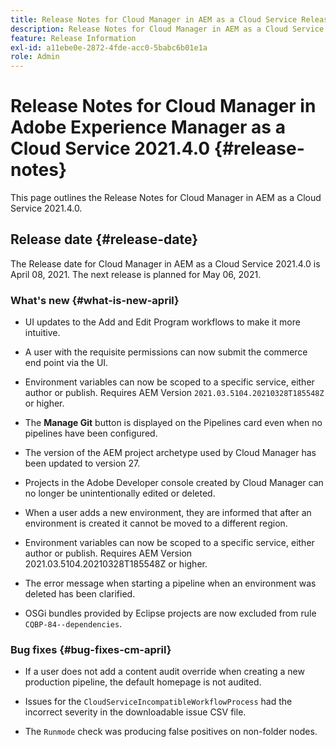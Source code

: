 ```yaml
---
title: Release Notes for Cloud Manager in AEM as a Cloud Service Release 2021.4.0
description: Release Notes for Cloud Manager in AEM as a Cloud Service Release 2021.4.0
feature: Release Information
exl-id: a11ebe0e-2872-4fde-acc0-5babc6b01e1a
role: Admin
---
```

# Release Notes for Cloud Manager in Adobe Experience Manager as a Cloud Service 2021.4.0 {#release-notes}

This page outlines the Release Notes for Cloud Manager in AEM as a Cloud Service 2021.4.0.

## Release date {#release-date}

The Release date for Cloud Manager in AEM as a Cloud Service 2021.4.0 is April 08, 2021.
The next release is planned for May 06, 2021.

### What's new {#what-is-new-april}

* UI updates to the Add and Edit Program workflows to make it more intuitive.

* A user with the requisite permissions can now submit the commerce end point via the UI.

* Environment variables can now be scoped to a specific service, either author or publish. Requires AEM Version `2021.03.5104.20210328T185548Z` or higher.

* The **Manage Git** button is displayed on the Pipelines card even when no pipelines have been configured.

* The version of the AEM project archetype used by Cloud Manager has been updated to version 27.

* Projects in the Adobe Developer console created by Cloud Manager can no longer be unintentionally edited or deleted.

* When a user adds a new environment, they are informed that after an environment is created it cannot be moved to a different region. 

* Environment variables can now be scoped to a specific service, either author or publish. Requires AEM Version 2021.03.5104.20210328T185548Z or higher. 

* The error message when starting a pipeline when an environment was deleted has been clarified.

* OSGi bundles provided by Eclipse projects are now excluded from rule `CQBP-84--dependencies`.

### Bug fixes {#bug-fixes-cm-april}

* If a user does not add a content audit override when creating a new production pipeline, the default homepage is not audited.

* Issues for the `CloudServiceIncompatibleWorkflowProcess` had the incorrect severity in the downloadable issue CSV file. 

* The `Runmode` check was producing false positives on non-folder nodes.
